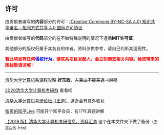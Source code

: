 ## 许可

由贡献者编写的**内容**部分的许可：[(Creative Commons BY-NC-SA 4.0) 知识共享署名 - 相同方式共享 4.0 国际许可协议](https://creativecommons.org/licenses/by-nc-sa/4.0/deed.zh)

由贡献者编写的**代码**部分的在不做特殊说明的情况下遵循**MIT许可证**。

其他部分的版权归属于其各自的作者。资料仅供参考，请自己判断其适用性。

**<font color=red>若此项目有任何<font color=blue>侵权行为</font>，请联系项目发起人，会立刻删去相关内容。给您带来的困扰敬请谅解！</font>**

---

[清华大学计算机系课程攻略](https://github.com/PKUanonym/REKCARC-TSC-UHT) **好东西**，~~入宝山不能空返（滑稽~~

[2020清华大学计算机考研群](https://github.com/thu-cs/qq) 看看呗

[清华大学计算机考研论坛（王道）](http://www.cskaoyan.com/forum-84-1.html) 逛逛会有意外收获

[张奥的知乎Live](https://www.zhihu.com/lives/895615716198330368) 可能开个知乎会员，有17年真题讲解

[【2019 版】清华大学计算机考研信息、资料汇总](https://mp.weixin.qq.com/s/ZmdA2EX5xrYAyY4cP_tpMQ) 这个在本文件夹下做了备份（`王道在线.htm`）
